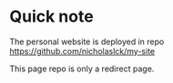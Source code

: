# Quick note

The personal website is deployed in repo https://github.com/nicholaslck/my-site

This page repo is only a redirect page.
